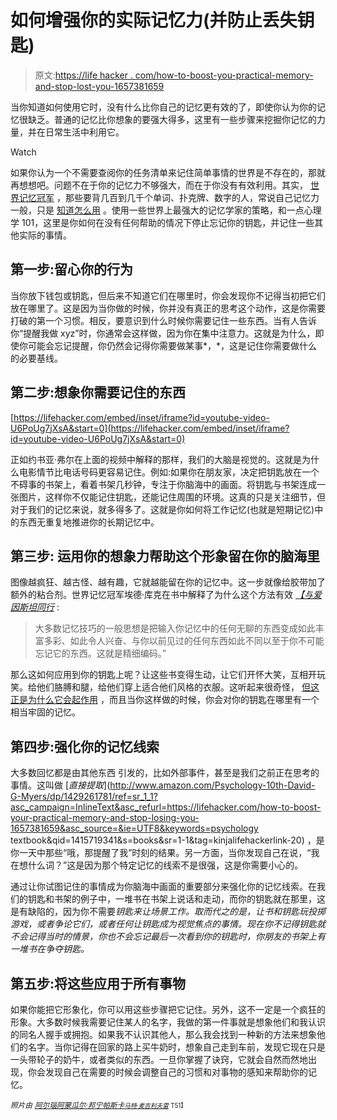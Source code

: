 # 如何增强你的实际记忆力(并防止丢失钥匙)

> 原文:[https://life hacker . com/how-to-boost-you-practical-memory-and-stop-lost-you-1657381659](https://lifehacker.com/how-to-boost-your-practical-memory-and-stop-losing-you-1657381659)

当你知道如何使用它时，没有什么比你自己的记忆更有效的了，即使你认为你的记忆很缺乏。普通的记忆比你想象的要强大得多，这里有一些步骤来挖掘你记忆的力量，并在日常生活中利用它。

Watch

如果你认为一个不需要查阅你的任务清单来记住简单事情的世界是不存在的，那就再想想吧。问题不在于你的记忆力不够强大，而在于你没有有效利用。其实， [世界记忆冠军](http://www.worldmemorychampionships.com/) ，那些要背几百到几千个单词、扑克牌、数字的人，常说自己记忆力一般，只是 [知道怎么用](https://lifehacker.com/how-your-memory-works-and-three-ways-to-improve-it-1370487727) 。使用一些世界上最强大的记忆学家的策略，和一点心理学 101，这里是你如何在没有任何帮助的情况下停止忘记你的钥匙，并记住一些其他实际的事情。

## **第一步:留心你的行为**

当你放下钱包或钥匙，但后来不知道它们在哪里时，你会发现你不记得当初把它们放在哪里了。这是因为当你做的时候，你并没有真正的思考这个动作，这是你需要打破的第一个习惯。相反，要意识到什么时候你需要记住一些东西。当有人告诉你“提醒我做 xyz”时，你通常会这样做，因为你在集中注意力。这就是为什么，即使你可能会忘记提醒，你仍然会记得你需要做某事*，*，这是记住你需要做什么的必要基线。

## **第二步:想象你需要记住的东西**

 [https://lifehacker.com/embed/inset/iframe?id=youtube-video-U6PoUg7jXsA&start=0](https://lifehacker.com/embed/inset/iframe?id=youtube-video-U6PoUg7jXsA&start=0) 

正如约书亚·弗尔在上面的视频中解释的那样，我们的大脑是视觉的。这就是为什么电影情节比电话号码更容易记住。例如:如果你在朋友家，决定把钥匙放在一个不碍事的书架上，看着书架几秒钟，专注于你脑海中的画面。将钥匙与书架连成一张图片，这样你不仅能记住钥匙，还能记住周围的环境。这真的只是关注细节，但对于我们的记忆来说，就多得多了。这就是你如何将工作记忆(也就是短期记忆)中的东西无重复地推进你的长期记忆中。

## **第三步:** **运用你的想象力帮助这个形象留在你的脑海里**

图像越疯狂、越古怪、越有趣，它就越能留在你的记忆中。这一步就像给胶带加了额外的粘合剂。世界记忆冠军埃德·库克在书中解释了为什么这个方法有效 [*【与爱因斯坦同行*](http://joshuafoer.com/moonwalking-with-einstein/) :

> 大多数记忆技巧的一般思想是把输入你记忆中的任何无聊的东西变成如此丰富多彩、如此令人兴奋、与你以前见过的任何东西如此不同以至于你不可能忘记它的东西。这就是精细编码。”

那么这如何应用到你的钥匙上呢？让这些书变得生动，让它们开怀大笑，互相开玩笑。给他们胳膊和腿，给他们穿上适合他们风格的衣服。这听起来很奇怪， [但这正是为什么它会起作用](https://lifehacker.com/how-to-train-your-brain-and-boost-your-memory-like-a-us-5897708) ，而且当你这样做的时候，你会对你的钥匙在哪里有一个相当牢固的记忆。

## **第四步:强化你的记忆线索**

大多数回忆都是由其他东西 引发的，比如外部事件，甚至是我们之前正在思考的事情。这叫做 [*直接提取*](http://www.amazon.com/Psychology-10th-David-G-Myers/dp/1429261781/ref=sr_1_1?asc_campaign=InlineText&asc_refurl=https://lifehacker.com/how-to-boost-your-practical-memory-and-stop-losing-you-1657381659&asc_source=&ie=UTF8&keywords=psychology textbook&qid=1415719341&s=books&sr=1-1&tag=kinjalifehackerlink-20) ，是你一天中那些“哦，那提醒了我”时刻的结果。另一方面，当你发现自己在说，“我在想什么词？”这是因为那个特定记忆的线索不是很强，这是你需要小心的。

通过让你试图记住的事情成为你脑海中画面的重要部分来强化你的记忆线索。在我们的钥匙和书架的例子中，一堆书在书架上说话和走动，而你的钥匙就在那里，这是有缺陷的，因为你不需要*钥匙来让场景工作。取而代之的是，让书和钥匙玩投掷游戏，或者争论它们，或者任何让钥匙成为视觉焦点的事情。现在你不记得钥匙就不会记得当时的情景，你也不会忘记最后一次看到你的钥匙时，你朋友的书架上有一堆书在争夺钥匙。*

## **第五步:将这些应用于所有事物**

如果你能把它形象化，你可以用这些步骤把它记住。另外，这不一定是一个疯狂的形象。大多数时候我需要记住某人的名字，我做的第一件事就是想象他们和我认识的同名人握手或拥抱。如果我不认识其他人，那么我会找到一种新的方法来想象他们的名字。当你记得在回家的路上买牛奶时，想象自己走到车前，发现它现在只是一头带轮子的奶牛，或者类似的东西。一旦你掌握了诀窍，它就会自然而然地出现，你会发现自己在需要的时候会调整自己的习惯和对事物的感知来帮助你的记忆。

<small>*照片由*</small> [<small>*阿尔瑙阿蒙瓜尔·邦宁*</small>](https://www.flickr.com/photos/arnau-moreno/6820753836/in/photolist-boJ9u5-84DQnh-7HQuxm-5u4pbp-f6VA59-7M2bZk-hus88o-RUhQ1-9Dr8pX-bbnCJB-7HLSs2-4L3egL-kRgy6c-kxdjnV-kHQhPx-kRiwb5-7L3693-8pqMG5---bbnE4R-8VSisx-ooMJB-5TSA9m-8bsxoB-5u8Nod-5TNf8T-5u4oZB-fkrsZ3-frJtSa-dRnE28-8dWT9Z-7HPVg3-9itBin-4abuND-8qYSFw-5LNL8c-9q2Kk9-hut3si-9ftJBe-4nkESf-ck9nnh-p4hBdJ-8nWGBX-6CWQDb-bBENaM-hut1Cg-5L2c8X-4KXYYr-dRtdf7)<small></small>*[<small>*帕斯卡*</small>](https://www.flickr.com/photos/pasukaru76/4888182395/in/photolist-pxCanT-5AvG49-pxyMs8-4LLnn8-84xeHs-bbnELc-8Q713U-8UcU83-cSLXXh-8G71C5-99cQ1w-bjT8r3-2xZEWp-8UWoj6-8EbCZt-o76xYK-e6q5sR-fsquNc-9b3k35-7tVZ1e-8rXdjP-f6XPKd-cGKFbj-6VYv3G-77TvxN-isqYJM-8XibiU-9HWj5u-8RGB9a-8WFXeU-6U4Aem-73spMh-n6K9K4-6WXRHS-8bxfm9-7PtrnG-6UjRg3-8vGcP7-8ocm5C-8poKYm-7EyZZz-bbnDJx-6Vz8C4-6ZwP3i-8Evamu-7u3fqP-639Ke-bw3132-hus8Fs-ej3zdF)<small>*[<small>*马特·麦吉利夫雷*</small>](https://www.flickr.com/photos/qmnonic/) <small>T51】</small>*</small>*